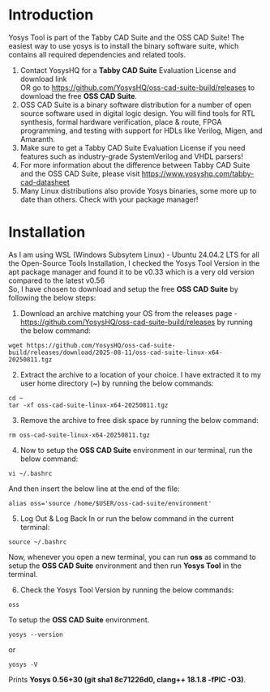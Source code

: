 # Introduction
Yosys Tool is part of the Tabby CAD Suite and the OSS CAD Suite! The easiest way to use yosys is to install the binary software suite, which contains all required dependencies and related tools.
1. Contact YosysHQ for a **Tabby CAD Suite** Evaluation License and download link  
OR go to https://github.com/YosysHQ/oss-cad-suite-build/releases to download the free **OSS CAD Suite**.
2. OSS CAD Suite is a binary software distribution for a number of open source software used in digital logic design. You will find tools for RTL synthesis, formal hardware verification, place & route, FPGA programming, and testing with support for HDLs like Verilog, Migen, and Amaranth.
3. Make sure to get a Tabby CAD Suite Evaluation License if you need features such as industry-grade SystemVerilog and VHDL parsers!
4. For more information about the difference between Tabby CAD Suite and the OSS CAD Suite, please visit https://www.yosyshq.com/tabby-cad-datasheet
5. Many Linux distributions also provide Yosys binaries, some more up to date than others. Check with your package manager!
# Installation
As I am using WSL (Windows Subsytem Linux) - Ubuntu 24.04.2 LTS for all the Open-Source Tools Installation, I checked the Yosys Tool Version in the apt package manager and found it to be v0.33 which is a very old version compared to the latest v0.56  
So, I have chosen to download and setup the free **OSS CAD Suite** by following the below steps:
1. Download an archive matching your OS from the releases page - https://github.com/YosysHQ/oss-cad-suite-build/releases by running the below command:
```
wget https://github.com/YosysHQ/oss-cad-suite-build/releases/download/2025-08-11/oss-cad-suite-linux-x64-20250811.tgz
```
2. Extract the archive to a location of your choice. I have extracted it to my user home directory (\~) by running the below commands:
```
cd ~
tar -xf oss-cad-suite-linux-x64-20250811.tgz
```
3. Remove the archive to free disk space by running the below command:
```
rm oss-cad-suite-linux-x64-20250811.tgz
```
4. Now to setup the **OSS CAD Suite** environment in our terminal, run the below command:
```
vi ~/.bashrc
```
And then insert the below line at the end of the file:
```
alias oss='source /home/$USER/oss-cad-suite/environment'
```
5. Log Out & Log Back In or run the below command in the current terminal:
```
source ~/.bashrc
```
Now, whenever you open a new terminal, you can run **oss** as command to setup the **OSS CAD Suite** environment and then run **Yosys Tool** in the terminal.

6. Check the Yosys Tool Version by running the below commands:
```
oss
```
To setup the **OSS CAD Suite** environment.
```
yosys --version
```
or
```
yosys -V
```
Prints **Yosys 0.56+30 (git sha1 8c71226d0, clang++ 18.1.8 -fPIC -O3)**.
